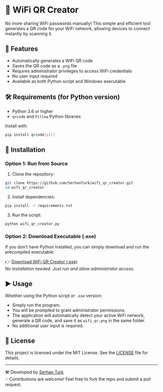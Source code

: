 # 📶 WiFi QR Creator

No more sharing WiFi passwords manually! This simple and efficient tool generates a QR code for your WiFi network, allowing devices to connect instantly by scanning it.

## 🚀 Features

- Automatically generates a WiFi QR code
- Saves the QR code as a `.png` file
- Requires administrator privileges to access WiFi credentials
- No user input required
- Available as both Python script and Windows executable

## 🛠️ Requirements (for Python version)

- Python 3.6 or higher
- `qrcode` and `Pillow` Python libraries

Install with:

```bash
pip install qrcode[pil]
```

## 💾 Installation

### Option 1: Run from Source

1. Clone the repository:

```bash
git clone https://github.com/SerhanTurk/wifi_qr_creator.git
cd wifi_qr_creator
```

2. Install dependencies:

```bash
pip install -r requirements.txt
```

3. Run the script:

```bash
python wifi_qr_creator.py
```

### Option 2: Download Executable (.exe)

If you don’t have Python installed, you can simply download and run the precompiled executable:

👉 [Download WiFi QR Creator (.exe)](https://github.com/SerhanTurk/wifi_qr_creator/releases)  
_No installation needed. Just run and allow administrator access._

## ▶️ Usage

Whether using the Python script or `.exe` version:

- Simply run the program.
- You will be prompted to grant administrator permissions.
- The application will automatically detect your active WiFi network, generate a QR code, and save it as `wifi_qr.png` in the same folder.
- No additional user input is required.

## 📄 License

This project is licensed under the MIT License. See the [LICENSE](LICENSE) file for details.

---

🛠️ Developed by [Serhan Turk](https://github.com/SerhanTurk)  
💡 Contributions are welcome! Feel free to fork the repo and submit a pull request.

